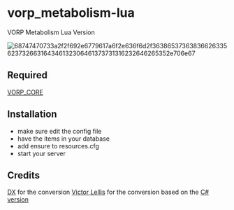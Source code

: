 # vorp_metabolism-lua
VORP Metabolism Lua Version


![68747470733a2f2f692e6779617a6f2e636f6d2f36386537363836626335623732663164346132306461373731316232646265352e706e67](https://user-images.githubusercontent.com/87246847/167278316-cfab3491-3293-461d-9581-b4c2eaff1762.png)

## Required
 [VORP_CORE](https://github.com/VORPCORE/vorp-core-lua)
 
## Installation
- make sure edit the config file
- have the items in your database
- add ensure to resources.cfg
- start your server

## Credits
[DX](https://github.com/DX-BR) for the conversion
[Victor Lellis](https://github.com/vWernay) for the conversion
based on the [C# version](https://github.com/VORPCORE/VORP-Metabolism) 